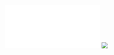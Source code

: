 <!-- ## Here's Yidi! -->

<!-- <img src="metrics.svg" width="50%" > -->
<picture>
<img src="metrics.plugin.isocalendar.half.svg" width="50%" >
</picture>

<picture>
<img src="https://github-readme-stats.vercel.app/api/wakatime?username=Yidi&api_domain=www.maoyeedy.com&custom_title=Wakapi%20Weekly%20Stats&hide=unknown,reg,asmdef&langs_count=10&layout=compact&hide_border=true" width="50%" >
</picture>


<!-- ![Maoyeedy's GitHub stats](https://github-readme-stats.vercel.app/api?username=Maoyeedy&custom_title=Github%20Stats&hide_rank=true&text_bold=false) -->

<!-- ![Top Langs](https://github-readme-stats.vercel.app/api/top-langs/?username=Maoyeedy&langs_count=6&layout=compact) -->
<!-- ![Top Langs](https://github-readme-stats.vercel.app/api/top-langs/?username=Maoyeedy&langs_count=5&layout=donut) -->

<!-- <a href="https://github.com/anuraghazra/github-readme-stats">
  <img align="center" src="https://github-readme-stats.vercel.app/api/pin/?username=anuraghazra&repo=github-readme-stats" />
</a>
<a href="https://github.com/anuraghazra/convoychat">
  <img align="center" src="https://github-readme-stats.vercel.app/api/pin/?username=anuraghazra&repo=convoychat" />
</a> -->

<!-- <table>
  <tr>
    <td>
      <img src="metrics.svg" width="100%"/>
    </td>
    <td>
      <img src="metrics.plugin.isocalendar.half.svg" width="100%"/>
    </td>
  </tr>
</table> -->
